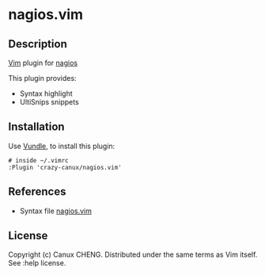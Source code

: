 nagios.vim
=============

Description
-----------

[Vim](http://www.vim.org/) plugin for [nagios](http://www.nagios.org)

This plugin provides:

  * Syntax highlight
  * UltiSnips snippets


Installation
------------

Use [Vundle](https://github.com/gmarik/vundle), to install this plugin:

    # inside ~/.vimrc
    :Plugin 'crazy-canux/nagios.vim'


References
----------

  * Syntax file [nagios.vim](http://cvs.pld-linux.org/cgi-bin/cvsweb.cgi/packages/vim-syntax-nagios/nagios.vim)

License
-------

Copyright (c) Canux CHENG. Distributed under the same terms as Vim itself. See :help license.

